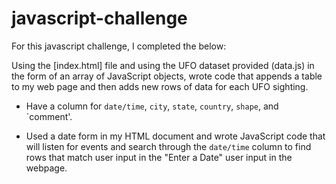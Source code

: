 # javascript-challenge

For this javascript challenge, I completed the below:

Using the [index.html] file and using the UFO dataset provided (data.js) in the form of an array of JavaScript objects, wrote code that appends a table to my web page and then adds new rows of data for each UFO sighting.

* Have a column for `date/time`, `city`, `state`, `country`, `shape`, and `comment'.

* Used a date form in my HTML document and wrote JavaScript code that will listen for events and search through the `date/time` column to find rows that match user input in the "Enter a Date" user input in the webpage.
